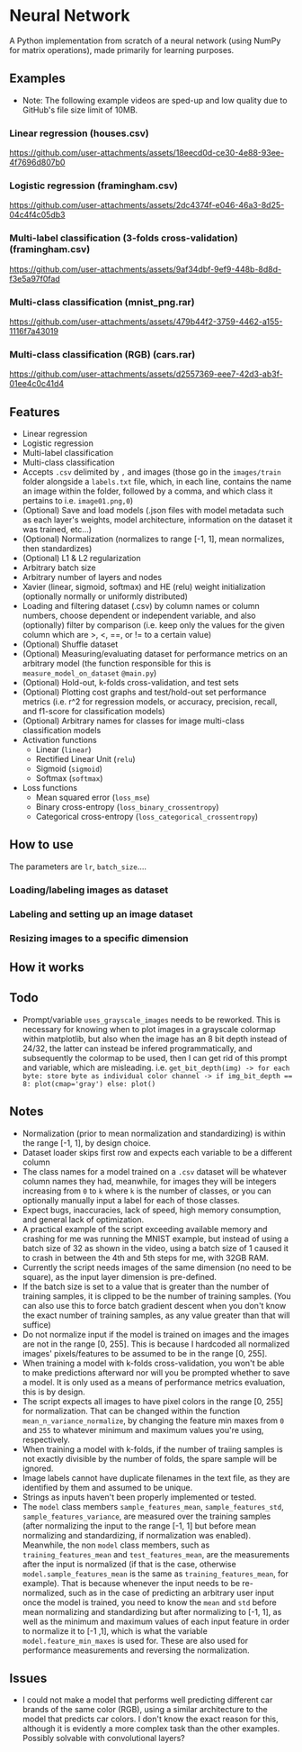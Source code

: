 # Neural Network
A Python implementation from scratch of a neural network (using NumPy for matrix operations), made primarily for learning purposes. 

## Examples

* Note: The following example videos are sped-up and low quality due to GitHub's file size limit of 10MB.

### Linear regression (houses.csv)


https://github.com/user-attachments/assets/18eecd0d-ce30-4e88-93ee-4f7696d807b0



### Logistic regression (framingham.csv)



https://github.com/user-attachments/assets/2dc4374f-e046-46a3-8d25-04c4f4c05db3



### Multi-label classification (3-folds cross-validation) (framingham.csv)

https://github.com/user-attachments/assets/9af34dbf-9ef9-448b-8d8d-f3e5a97f0fad

### Multi-class classification (mnist_png.rar)



https://github.com/user-attachments/assets/479b44f2-3759-4462-a155-1116f7a43019

### Multi-class classification (RGB) (cars.rar)



https://github.com/user-attachments/assets/d2557369-eee7-42d3-ab3f-01ee4c0c41d4

## Features

- Linear regression
- Logistic regression
- Multi-label classification
- Multi-class classification
- Accepts `.csv` delimited by `,` and images (those go in the `images/train` folder alongside a `labels.txt` file, which, in each line, contains the name an image within the folder, followed by a comma, and which class it pertains to i.e. `image01.png,0`)
- (Optional) Save and load models (.json files with model metadata such as each layer's weights, model architecture, information on the dataset it was trained, etc...)
- (Optional) Normalization (normalizes to range [-1, 1], mean normalizes, then standardizes)
- (Optional) L1 & L2 regularization
- Arbitrary batch size
- Arbitrary number of layers and nodes
- Xavier (linear, sigmoid, softmax) and HE (relu) weight initialization (optionally normally or uniformly distributed)
- Loading and filtering dataset (.csv) by column names or column numbers, choose dependent or independent variable, and also (optionally) filter by comparison (i.e. keep only the values for the given column which are >, <, ==, or != to a certain value)
- (Optional) Shuffle dataset
- (Optional) Measuring/evaluating dataset for performance metrics on an arbitrary model (the function responsible for this is `measure_model_on_dataset` `@main.py`)
- (Optional) Hold-out, k-folds cross-validation, and test sets
- (Optional) Plotting cost graphs and test/hold-out set performance metrics (i.e. r^2 for regression models, or accuracy, precision, recall, and f1-score for classification models)
- (Optional) Arbitrary names for classes for image multi-class classification models
- Activation functions
  - Linear (`linear`)
  - Rectified Linear Unit (`relu`)
  - Sigmoid (`sigmoid`)
  - Softmax (`softmax`)
- Loss functions
  - Mean squared error (`loss_mse`)
  - Binary cross-entropy (`loss_binary_crossentropy`)
  - Categorical cross-entropy (`loss_categorical_crossentropy`)

## How to use

The parameters are `lr`, `batch_size`....

### Loading/labeling images as dataset

### Labeling and setting up an image dataset

### Resizing images to a specific dimension

## How it works

## Todo

- Prompt/variable `uses_grayscale_images` needs to be reworked. This is necessary for knowing when to plot images in a grayscale colormap within matplotlib, but also when the image has an 8 bit depth instead of 24/32, the latter can instead be infered programmatically, and subsequently the colormap to be used, then I can get rid of this prompt and variable, which are misleading. i.e. `get_bit_depth(img) -> for each byte: store byte as individual color channel -> if img_bit_depth == 8: plot(cmap='gray') else: plot()`

## Notes

- Normalization (prior to mean normalization and standardizing) is within the range [-1, 1], by design choice.
- Dataset loader skips first row and expects each variable to be a different column
- The class names for a model trained on a `.csv` dataset will be whatever column names they had, meanwhile, for images they will be integers increasing from `0` to `k` where `k` is the number of classes, or you can optionally manually input a label for each of those classes.
- Expect bugs, inaccuracies, lack of speed, high memory consumption, and general lack of optimization.
- A practical example of the script exceeding available memory and crashing for me was running the MNIST example, but instead of using a batch size of 32 as shown in the video, using a batch size of 1 caused it to crash in between the 4th and 5th steps for me, with 32GB RAM.
- Currently the script needs images of the same dimension (no need to be square), as the input layer dimension is pre-defined.
- If the batch size is set to a value that is greater than the number of training samples, it is clipped to be the number of training samples. (You can also use this to force batch gradient descent when you don't know the exact number of training samples, as any value greater than that will suffice)
- Do not normalize input if the model is trained on images and the images are not in the range [0, 255]. This is because I hardcoded all normalized images' pixels/features to be assumed to be in the range [0, 255].
- When training a model with k-folds cross-validation, you won't be able to make predictions afterward nor will you be prompted whether to save a model. It is only used as a means of performance metrics evaluation, this is by design.
- The script expects all images to have pixel colors in the range [0, 255] for normalization. That can be changed within the function `mean_n_variance_normalize`, by changing the feature min maxes from `0` and `255` to whatever minimum and maximum values you're using, respectively.
- When training a model with k-folds, if the number of traiing samples is not exactly divisible by the number of folds, the spare sample will be ignored.
- Image labels cannot have duplicate filenames in the text file, as they are identified by them and assumed to be unique.
- Strings as inputs haven't been properly implemented or tested.
- The `model` class members `sample_features_mean`, `sample_features_std`, `sample_features_variance`, are measured over the training samples (after normalizing the input to the range [-1, 1] but before mean normalizing and standardizing, if normalization was enabled). Meanwhile, the non `model` class members, such as `training_features_mean` and `test_features_mean`, are the measurements after the input is normalized (if that is the case, otherwise `model.sample_features_mean` is the same as `training_features_mean`, for example). That is because whenever the input needs to be re-normalized, such as in the case of predicting an arbitrary user input once the model is trained, you need to know the `mean` and `std` before mean normalizing and standardizing but after normalizing to [-1, 1], as well as the minimum and maximum values of each input feature in order to normalize it to [-1 ,1], which is what the variable `model.feature_min_maxes` is used for. These are also used for performance measurements and reversing the normalization.

## Issues

- I could not make a model that performs well predicting different car brands of the same color (RGB), using a similar architecture to the model that predicts car colors. I don't know the exact reason for this, although it is evidently a more complex task than the other examples. Possibly solvable with convolutional layers?
